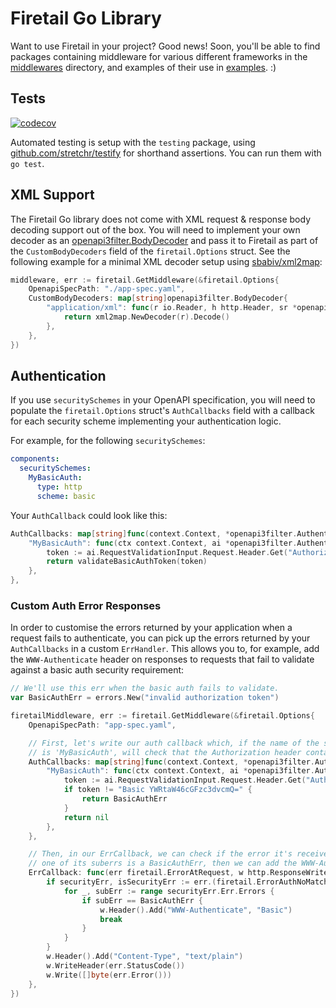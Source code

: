 # Firetail Go Library

Want to use Firetail in your project? Good news! Soon, you'll be able to find packages containing middleware for various different frameworks in the [middlewares](./middlewares) directory, and examples of their use in [examples](./examples). :)



## Tests

[![codecov](https://codecov.io/gh/FireTail-io/firetail-go-lib/branch/main/graph/badge.svg?token=QZX8OSE964)](https://codecov.io/gh/FireTail-io/firetail-go-lib)

Automated testing is setup with the `testing` package, using [github.com/stretchr/testify](https://pkg.go.dev/github.com/stretchr/testify) for shorthand assertions. You can run them with `go test`.



## XML Support

The Firetail Go library does not come with XML request & response body decoding support out of the box. You will need to implement your own decoder as an [openapi3filter.BodyDecoder](https://pkg.go.dev/github.com/getkin/kin-openapi/openapi3filter#BodyDecoder) and pass it to Firetail as part of the `CustomBodyDecoders` field of the `firetail.Options` struct. See the following example for a minimal XML decoder setup using [sbabiv/xml2map](https://github.com/sbabiv/xml2map):

```go
middleware, err := firetail.GetMiddleware(&firetail.Options{
	OpenapiSpecPath: "./app-spec.yaml",
	CustomBodyDecoders: map[string]openapi3filter.BodyDecoder{
		"application/xml": func(r io.Reader, h http.Header, sr *openapi3.SchemaRef, ef openapi3filter.EncodingFn) (interface{}, error) {
			return xml2map.NewDecoder(r).Decode()
		},
	},
})
```



## Authentication

If you use `securitySchemes` in your OpenAPI specification, you will need to populate the `firetail.Options` struct's `AuthCallbacks` field with a callback for each security scheme implementing your authentication logic.

For example, for the following `securitySchemes`:

```yaml
components:
  securitySchemes:
    MyBasicAuth:
      type: http
      scheme: basic
```

Your `AuthCallback` could look like this:

```go
AuthCallbacks: map[string]func(context.Context, *openapi3filter.AuthenticationInput){
	"MyBasicAuth": func(ctx context.Context, ai *openapi3filter.AuthenticationInput) error {
		token := ai.RequestValidationInput.Request.Header.Get("Authorization")
		return validateBasicAuthToken(token)
	},
},
```



### Custom Auth Error Responses

In order to customise the errors returned by your application when a request fails to authenticate, you can pick up the errors returned by your `AuthCallbacks` in a custom `ErrHandler`. This allows you to, for example, add the `WWW-Authenticate` header on responses to requests that fail to validate against a basic auth security requirement:

```go
// We'll use this err when the basic auth fails to validate.
var BasicAuthErr = errors.New("invalid authorization token")

firetailMiddleware, err := firetail.GetMiddleware(&firetail.Options{
	OpenapiSpecPath: "app-spec.yaml",

	// First, let's write our auth callback which, if the name of the security scheme it's being asked to check
	// is 'MyBasicAuth', will check that the Authorization header contains the b64 encoding of 'admin:password'.
	AuthCallbacks: map[string]func(context.Context, *openapi3filter.AuthenticationInput){
		"MyBasicAuth": func(ctx context.Context, ai *openapi3filter.AuthenticationInput) error {
			token := ai.RequestValidationInput.Request.Header.Get("Authorization")
			if token != "Basic YWRtaW46cGFzc3dvcmQ=" {
				return BasicAuthErr
			}
			return nil
		},
	},

	// Then, in our ErrCallback, we can check if the error it's received is a security error. If it is, and 
	// one of its suberrs is a BasicAuthErr, then we can add the WWW-Authenticate header to the response.
	ErrCallback: func(err firetail.ErrorAtRequest, w http.ResponseWriter, r *http.Request) {
		if securityErr, isSecurityErr := err.(firetail.ErrorAuthNoMatchingSchema); isSecurityErr {
			for _, subErr := range securityErr.Err.Errors {
				if subErr == BasicAuthErr {
					w.Header().Add("WWW-Authenticate", "Basic")
					break
				}
			}
		}
		w.Header().Add("Content-Type", "text/plain")
		w.WriteHeader(err.StatusCode())
		w.Write([]byte(err.Error()))
	},	
})
```